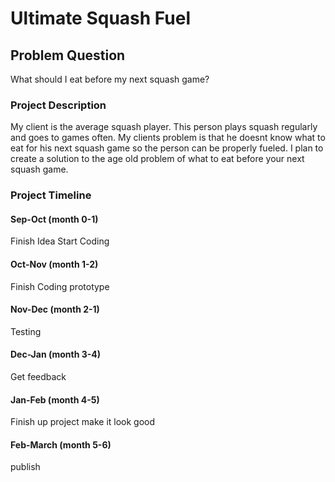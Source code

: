 # Ultimate Squash Fuel

## Problem Question
What should I eat before my next squash game?

### Project Description
My client is the average squash player. This person plays squash regularly and goes to games often. My clients problem is that he doesnt know what to eat for his next squash game so the person can be properly fueled. I plan to create a solution to the age old problem of what to eat before your next squash game.

### Project Timeline

#### Sep-Oct    (month 0-1)
Finish Idea
Start Coding

#### Oct-Nov    (month 1-2)
Finish Coding
prototype
#### Nov-Dec    (month 2-1)
Testing

#### Dec-Jan    (month 3-4)
Get feedback

#### Jan-Feb    (month 4-5)
Finish up project make it look good
#### Feb-March  (month 5-6)
publish
